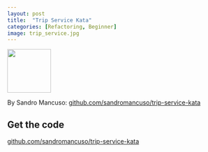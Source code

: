 ```yaml
---
layout: post
title:  "Trip Service Kata"
categories: [Refactoring, Beginner]
image: trip_service.jpg
---
```


<img style="height: 100px" src="{{ site.github.url }}/images/trip_service.jpg">

By Sandro Mancuso: [github.com/sandromancuso/trip-service-kata](https://github.com/sandromancuso/trip-service-kata)

## Get the code
[github.com/sandromancuso/trip-service-kata](https://github.com/sandromancuso/trip-service-kata)
